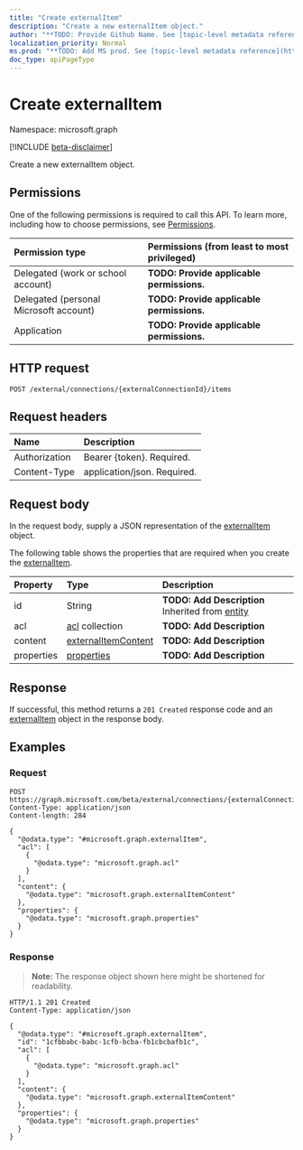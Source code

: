 ```yaml
---
title: "Create externalItem"
description: "Create a new externalItem object."
author: "**TODO: Provide Github Name. See [topic-level metadata reference](https://msgo.azurewebsites.net/add/document/guidelines/metadata.html#topic-level-metadata)**"
localization_priority: Normal
ms.prod: "**TODO: Add MS prod. See [topic-level metadata reference](https://msgo.azurewebsites.net/add/document/guidelines/metadata.html#topic-level-metadata)**"
doc_type: apiPageType
---
```


# Create externalItem
Namespace: microsoft.graph

[!INCLUDE [beta-disclaimer](../../includes/beta-disclaimer.md)]

Create a new externalItem object.

## Permissions
One of the following permissions is required to call this API. To learn more, including how to choose permissions, see [Permissions](/graph/permissions-reference).

|Permission type|Permissions (from least to most privileged)|
|:---|:---|
|Delegated (work or school account)|**TODO: Provide applicable permissions.**|
|Delegated (personal Microsoft account)|**TODO: Provide applicable permissions.**|
|Application|**TODO: Provide applicable permissions.**|

## HTTP request

<!-- {
  "blockType": "ignored"
}
-->
``` http
POST /external/connections/{externalConnectionId}/items
```

## Request headers
|Name|Description|
|:---|:---|
|Authorization|Bearer {token}. Required.|
|Content-Type|application/json. Required.|

## Request body
In the request body, supply a JSON representation of the [externalItem](../resources/externalitem.md) object.

The following table shows the properties that are required when you create the [externalItem](../resources/externalitem.md).

|Property|Type|Description|
|:---|:---|:---|
|id|String|**TODO: Add Description** Inherited from [entity](../resources/entity.md)|
|acl|[acl](../resources/acl.md) collection|**TODO: Add Description**|
|content|[externalItemContent](../resources/externalitemcontent.md)|**TODO: Add Description**|
|properties|[properties](../resources/properties.md)|**TODO: Add Description**|



## Response

If successful, this method returns a `201 Created` response code and an [externalItem](../resources/externalitem.md) object in the response body.

## Examples

### Request
<!-- {
  "blockType": "request",
  "name": "create_externalitem_from_"
}
-->
``` http
POST https://graph.microsoft.com/beta/external/connections/{externalConnectionId}/items
Content-Type: application/json
Content-length: 284

{
  "@odata.type": "#microsoft.graph.externalItem",
  "acl": [
    {
      "@odata.type": "microsoft.graph.acl"
    }
  ],
  "content": {
    "@odata.type": "microsoft.graph.externalItemContent"
  },
  "properties": {
    "@odata.type": "microsoft.graph.properties"
  }
}
```


### Response
>**Note:** The response object shown here might be shortened for readability.
<!-- {
  "blockType": "response",
  "truncated": true,
  "@odata.type": "microsoft.graph.externalItem"
}
-->
``` http
HTTP/1.1 201 Created
Content-Type: application/json

{
  "@odata.type": "#microsoft.graph.externalItem",
  "id": "1cfbbabc-babc-1cfb-bcba-fb1cbcbafb1c",
  "acl": [
    {
      "@odata.type": "microsoft.graph.acl"
    }
  ],
  "content": {
    "@odata.type": "microsoft.graph.externalItemContent"
  },
  "properties": {
    "@odata.type": "microsoft.graph.properties"
  }
}
```


